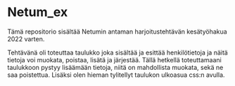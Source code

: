 # Netum_ex

Tämä repositorio sisältää Netumin antaman harjoitustehtävän kesätyöhakua 2022 varten. 

Tehtävänä oli toteuttaa taulukko joka sisältää ja esittää henkilötietoja ja näitä tietoja voi muokata, poistaa, lisätä ja järjestää. Tällä hetkellä toteuttamaani taulukkoon pystyy lisäämään tietoja, niitä on mahdollista muokata, sekä ne saa poistettua. Lisäksi olen hieman tylitellyt taulukon ulkoasua css:n avulla.
